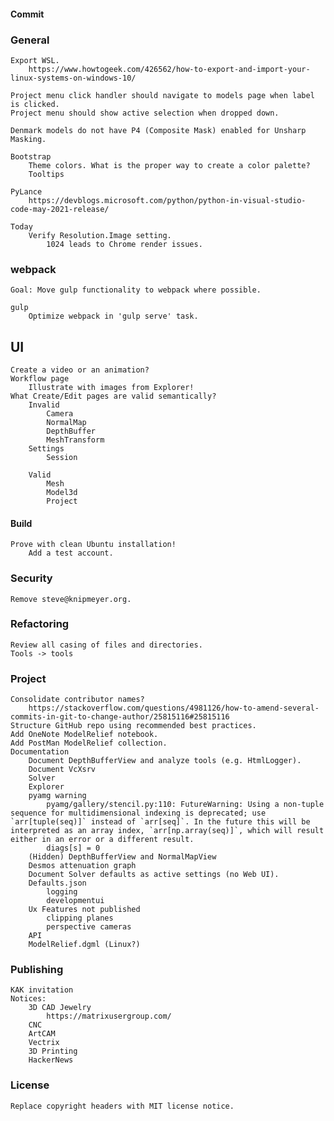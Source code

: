 #### Commit     
### General   
    Export WSL.
        https://www.howtogeek.com/426562/how-to-export-and-import-your-linux-systems-on-windows-10/

    Project menu click handler should navigate to models page when label is clicked.
    Project menu should show active selection when dropped down.

    Denmark models do not have P4 (Composite Mask) enabled for Unsharp Masking.

    Bootstrap
        Theme colors. What is the proper way to create a color palette?
        Tooltips

    PyLance
        https://devblogs.microsoft.com/python/python-in-visual-studio-code-may-2021-release/

    Today   
        Verify Resolution.Image setting.
            1024 leads to Chrome render issues.
### webpack
    Goal: Move gulp functionality to webpack where possible.
    
    gulp
        Optimize webpack in 'gulp serve' task.
 ## UI
    Create a video or an animation?
    Workflow page
        Illustrate with images from Explorer!
    What Create/Edit pages are valid semantically?
        Invalid
            Camera
            NormalMap
            DepthBuffer
            MeshTransform
        Settings
            Session

        Valid
            Mesh
            Model3d
            Project
#### Build
    Prove with clean Ubuntu installation!
        Add a test account.
### Security
    Remove steve@knipmeyer.org.
### Refactoring
    Review all casing of files and directories.
    Tools -> tools
### Project
    Consolidate contributor names?
        https://stackoverflow.com/questions/4981126/how-to-amend-several-commits-in-git-to-change-author/25815116#25815116
    Structure GitHub repo using recommended best practices.
    Add OneNote ModelRelief notebook.
    Add PostMan ModelRelief collection.
    Documentation
        Document DepthBufferView and analyze tools (e.g. HtmlLogger).
        Document VcXsrv
        Solver
        Explorer
        pyamg warning
            pyamg/gallery/stencil.py:110: FutureWarning: Using a non-tuple sequence for multidimensional indexing is deprecated; use `arr[tuple(seq)]` instead of `arr[seq]`. In the future this will be interpreted as an array index, `arr[np.array(seq)]`, which will result either in an error or a different result.
            diags[s] = 0
        (Hidden) DepthBufferView and NormalMapView
        Desmos attenuation graph
        Document Solver defaults as active settings (no Web UI).
        Defaults.json
            logging
            developmentui
        Ux Features not published
            clipping planes
            perspective cameras
        API
        ModelRelief.dgml (Linux?)
### Publishing
    KAK invitation
    Notices:
        3D CAD Jewelry
            https://matrixusergroup.com/
        CNC
        ArtCAM
        Vectrix
        3D Printing
        HackerNews
### License
    Replace copyright headers with MIT license notice.

